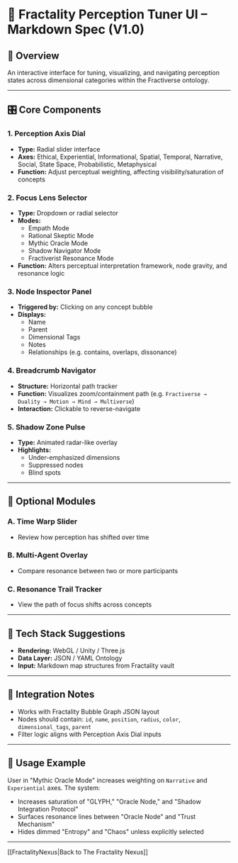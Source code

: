 # 🧠 Fractality Perception Tuner UI – Markdown Spec (V1.0)

## 🔰 Overview
An interactive interface for tuning, visualizing, and navigating perception states across dimensional categories within the Fractiverse ontology.

---

## 🎛 Core Components

### 1. **Perception Axis Dial**
- **Type:** Radial slider interface
- **Axes:** Ethical, Experiential, Informational, Spatial, Temporal, Narrative, Social, State Space, Probabilistic, Metaphysical
- **Function:** Adjust perceptual weighting, affecting visibility/saturation of concepts

### 2. **Focus Lens Selector**
- **Type:** Dropdown or radial selector
- **Modes:**
  - Empath Mode
  - Rational Skeptic Mode
  - Mythic Oracle Mode
  - Shadow Navigator Mode
  - Fractiverist Resonance Mode
- **Function:** Alters perceptual interpretation framework, node gravity, and resonance logic

### 3. **Node Inspector Panel**
- **Triggered by:** Clicking on any concept bubble
- **Displays:**
  - Name
  - Parent
  - Dimensional Tags
  - Notes
  - Relationships (e.g. contains, overlaps, dissonance)

### 4. **Breadcrumb Navigator**
- **Structure:** Horizontal path tracker
- **Function:** Visualizes zoom/containment path (e.g. `Fractiverse → Duality → Motion → Mind → Multiverse`)
- **Interaction:** Clickable to reverse-navigate

### 5. **Shadow Zone Pulse**
- **Type:** Animated radar-like overlay
- **Highlights:**
  - Under-emphasized dimensions
  - Suppressed nodes
  - Blind spots

---

## 🔬 Optional Modules

### A. **Time Warp Slider**
- Review how perception has shifted over time

### B. **Multi-Agent Overlay**
- Compare resonance between two or more participants

### C. **Resonance Trail Tracker**
- View the path of focus shifts across concepts

---

## 🧱 Tech Stack Suggestions
- **Rendering:** WebGL / Unity / Three.js
- **Data Layer:** JSON / YAML Ontology
- **Input:** Markdown map structures from Fractality vault

---

## 🧠 Integration Notes
- Works with Fractality Bubble Graph JSON layout
- Nodes should contain: `id`, `name`, `position`, `radius`, `color`, `dimensional_tags`, `parent`
- Filter logic aligns with Perception Axis Dial inputs

---

## 🧭 Usage Example
User in "Mythic Oracle Mode" increases weighting on `Narrative` and `Experiential` axes. The system:
- Increases saturation of "GLYPH," "Oracle Node," and "Shadow Integration Protocol"
- Surfaces resonance lines between "Oracle Node" and "Trust Mechanism"
- Hides dimmed "Entropy" and "Chaos" unless explicitly selected

---

[[FractalityNexus|Back to The Fractality Nexus]]
